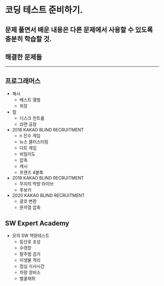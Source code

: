 # 코딩 테스트 준비하기. 
## 문제 풀면서 배운 내용은 다른 문제에서 사용할 수 있도록 충분히 학습할 것.  

## 해결한 문제들
---
## 프로그래머스
+ 해시
  + 베스트 앨범
  + 위장  
+ 힙
  + 디스크 컨트롤
  + 라면 공장  
+ 2018 KAKAO BLIND RECRUITMENT
  + n 진수 게임
  + 뉴스 클러스터링
  + 다트 게임
  + 비밀지도
  + 압축
  + 캐시
  + 프렌즈 4블록
+ 2019 KAKAO BLIND RECRUITMENT
  + 무지의 먹방 라이브
  + 후보키
+ 2020 KAKAO BLIND RECRUITMENT
  + 괄호 변환
  + 문자열 압축

## SW Expert Academy
+ 모의 SW 역량테스트
  + 등산로 조성
  + 수영장
  + 탈주범 검거
  + 미생물 격리
  + 점심 식사시간
  + 차량 정비소
  + 벌꿀채취
